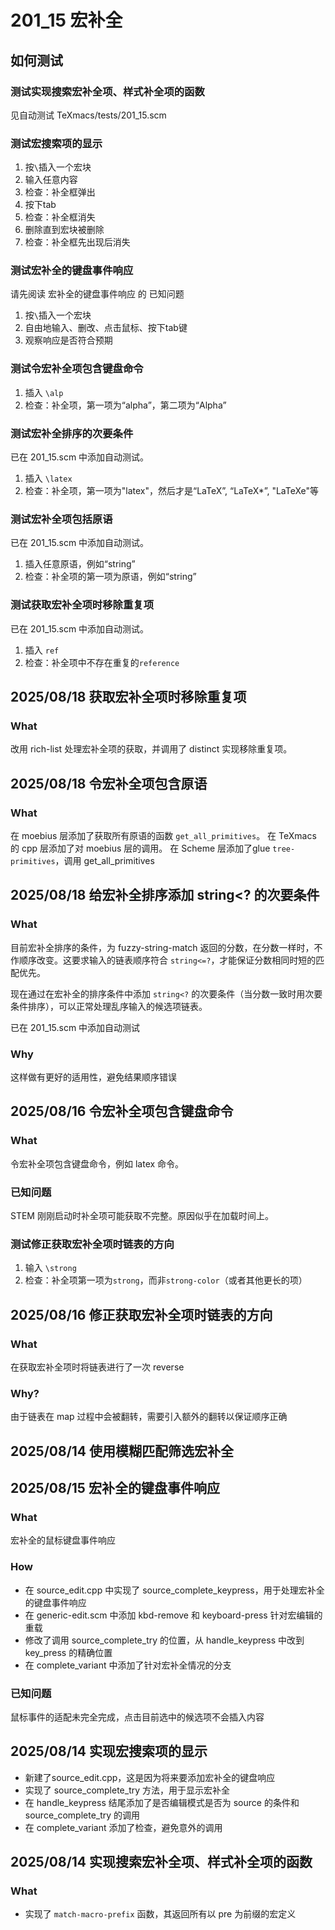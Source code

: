 # 201_15 宏补全
## 如何测试
### 测试实现搜索宏补全项、样式补全项的函数
见自动测试 TeXmacs/tests/201_15.scm 

### 测试宏搜索项的显示
1. 按`\`插入一个宏块
2. 输入任意内容
3. 检查：补全框弹出
4. 按下tab
5. 检查：补全框消失
6. 删除直到宏块被删除
7. 检查：补全框先出现后消失

### 测试宏补全的键盘事件响应
请先阅读 宏补全的键盘事件响应 的 已知问题
1. 按`\`插入一个宏块
2. 自由地输入、删改、点击鼠标、按下tab键
3. 观察响应是否符合预期

### 测试令宏补全项包含键盘命令
1. 插入 `\alp`
2. 检查：补全项，第一项为“alpha”，第二项为“Alpha”

### 测试宏补全排序的次要条件
已在 201_15.scm 中添加自动测试。
1. 插入 `\latex`
2. 检查：补全项，第一项为"latex"，然后才是“LaTeX”, “LaTeX*”, "LaTeXe"等

### 测试宏补全项包括原语
已在 201_15.scm 中添加自动测试。
1. 插入任意原语，例如“string”
2. 检查：补全项的第一项为原语，例如“string”

### 测试获取宏补全项时移除重复项
已在 201_15.scm 中添加自动测试。
1. 插入 `ref`
2. 检查：补全项中不存在重复的`reference`

## 2025/08/18 获取宏补全项时移除重复项
### What
改用 rich-list 处理宏补全项的获取，并调用了 distinct 实现移除重复项。

## 2025/08/18 令宏补全项包含原语
### What
在 moebius 层添加了获取所有原语的函数 `get_all_primitives`。
在 TeXmacs 的 cpp 层添加了对 moebius 层的调用。
在 Scheme 层添加了glue `tree-primitives`，调用 get_all_primitives

## 2025/08/18 给宏补全排序添加 string<? 的次要条件
### What
目前宏补全排序的条件，为 fuzzy-string-match 返回的分数，在分数一样时，不作顺序改变。这要求输入的链表顺序符合 `string<=?`，才能保证分数相同时短的匹配优先。

现在通过在宏补全的排序条件中添加 `string<?` 的次要条件（当分数一致时用次要条件排序），可以正常处理乱序输入的候选项链表。

已在 201_15.scm 中添加自动测试

### Why
这样做有更好的适用性，避免结果顺序错误

## 2025/08/16 令宏补全项包含键盘命令
### What
令宏补全项包含键盘命令，例如 latex 命令。

### 已知问题
STEM 刚刚启动时补全项可能获取不完整。原因似乎在加载时间上。

### 测试修正获取宏补全项时链表的方向
1. 输入 `\strong`
2. 检查：补全项第一项为`strong`，而非`strong-color`（或者其他更长的项）

## 2025/08/16 修正获取宏补全项时链表的方向
### What
在获取宏补全项时将链表进行了一次 reverse

### Why?
由于链表在 map 过程中会被翻转，需要引入额外的翻转以保证顺序正确

## 2025/08/14 使用模糊匹配筛选宏补全
## 2025/08/15 宏补全的键盘事件响应
### What
宏补全的鼠标键盘事件响应

### How
- 在 source_edit.cpp 中实现了 source_complete_keypress，用于处理宏补全的键盘事件响应
- 在 generic-edit.scm 中添加 kbd-remove 和 keyboard-press 针对宏编辑的重载
- 修改了调用 source_complete_try 的位置，从 handle_keypress 中改到 key_press 的精确位置
- 在 complete_variant 中添加了针对宏补全情况的分支

### 已知问题
鼠标事件的适配未完全完成，点击目前选中的候选项不会插入内容

## 2025/08/14 实现宏搜索项的显示
- 新建了source_edit.cpp，这是因为将来要添加宏补全的键盘响应
- 实现了 source_complete_try 方法，用于显示宏补全
- 在 handle_keypress 结尾添加了是否编辑模式是否为 source 的条件和 source_complete_try 的调用
- 在 complete_variant 添加了检查，避免意外的调用

## 2025/08/14 实现搜索宏补全项、样式补全项的函数
### What
- 实现了 `match-macro-prefix` 函数，其返回所有以 pre 为前缀的宏定义

